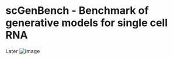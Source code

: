 # scGenBench - Benchmark of generative models for single cell RNA
Later
![image](https://github.com/user-attachments/assets/4606a96d-6310-40af-b5ea-0a7cac2df0cf)
